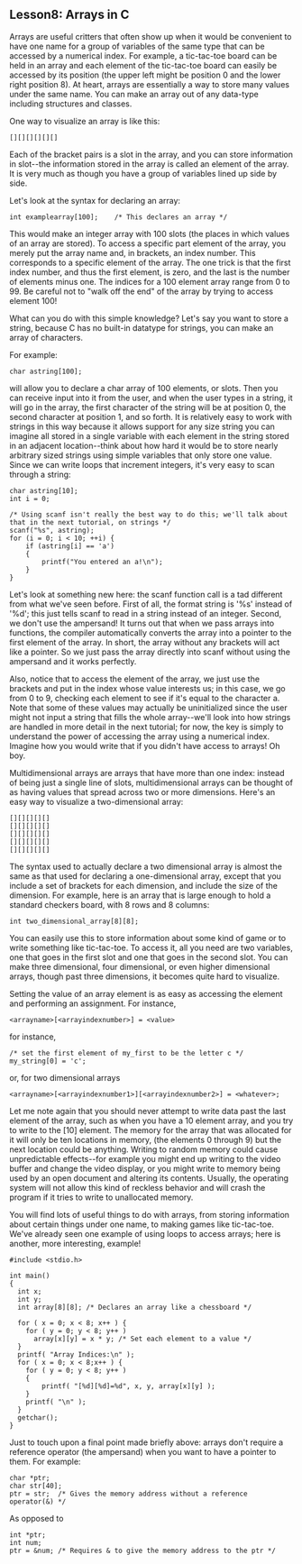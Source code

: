 
## Lesson8: Arrays in C

Arrays are useful critters that often show up when it would be convenient to have one name for a group of variables of the same type that can be accessed by a numerical index. For example, a tic-tac-toe board can be held in an array and each element of the tic-tac-toe board can easily be accessed by its position (the upper left might be position 0 and the lower right position 8). At heart, arrays are essentially a way to store many values under the same name. You can make an array out of any data-type including structures and classes.

One way to visualize an array is like this:

```
[][][][][][]
```

Each of the bracket pairs is a slot in the array, and you can store information in slot--the information stored in the array is called an element of the array. It is very much as though you have a group of variables lined up side by side.

Let's look at the syntax for declaring an array:

```
int examplearray[100];    /* This declares an array */
```

This would make an integer array with 100 slots (the places in which values of an array are stored). To access a specific part element of the array, you merely put the array name and, in brackets, an index number. This corresponds to a specific element of the array. The one trick is that the first index number, and thus the first element, is zero, and the last is the number of elements minus one. The indices for a 100 element array range from 0 to 99. Be careful not to "walk off the end" of the array by trying to access element 100!

What can you do with this simple knowledge? Let's say you want to store a string, because C has no built-in datatype for strings, you can make an array of characters.

For example:

```
char astring[100];
```

will allow you to declare a char array of 100 elements, or slots. Then you can receive input into it from the user, and when the user types in a string, it will go in the array, the first character of the string will be at position 0, the second character at position 1, and so forth. It is relatively easy to work with strings in this way because it allows support for any size string you can imagine all stored in a single variable with each element in the string stored in an adjacent location--think about how hard it would be to store nearly arbitrary sized strings using simple variables that only store one value. Since we can write loops that increment integers, it's very easy to scan through a string:

```
char astring[10];
int i = 0;

/* Using scanf isn't really the best way to do this; we'll talk about that in the next tutorial, on strings */
scanf("%s", astring);
for (i = 0; i < 10; ++i) {
    if (astring[i] == 'a')
    {
        printf("You entered an a!\n");
    }
}
```

Let's look at something new here: the scanf function call is a tad different from what we've seen before. First of all, the format string is '%s' instead of '%d'; this just tells scanf to read in a string instead of an integer. Second, we don't use the ampersand! It turns out that when we pass arrays into functions, the compiler automatically converts the array into a pointer to the first element of the array. In short, the array without any brackets will act like a pointer. So we just pass the array directly into scanf without using the ampersand and it works perfectly.

Also, notice that to access the element of the array, we just use the brackets and put in the index whose value interests us; in this case, we go from 0 to 9, checking each element to see if it's equal to the character a. Note that some of these values may actually be uninitialized since the user might not input a string that fills the whole array--we'll look into how strings are handled in more detail in the next tutorial; for now, the key is simply to understand the power of accessing the array using a numerical index. Imagine how you would write that if you didn't have access to arrays! Oh boy.

Multidimensional arrays are arrays that have more than one index: instead of being just a single line of slots, multidimensional arrays can be thought of as having values that spread across two or more dimensions. Here's an easy way to visualize a two-dimensional array:

```
[][][][][]
[][][][][]
[][][][][]
[][][][][]
[][][][][]
```

The syntax used to actually declare a two dimensional array is almost the same as that used for declaring a one-dimensional array, except that you include a set of brackets for each dimension, and include the size of the dimension. For example, here is an array that is large enough to hold a standard checkers board, with 8 rows and 8 columns:

```
int two_dimensional_array[8][8];
```

You can easily use this to store information about some kind of game or to write something like tic-tac-toe. To access it, all you need are two variables, one that goes in the first slot and one that goes in the second slot. You can make three dimensional, four dimensional, or even higher dimensional arrays, though past three dimensions, it becomes quite hard to visualize.

Setting the value of an array element is as easy as accessing the element and performing an assignment. For instance,

```
<arrayname>[<arrayindexnumber>] = <value>
```

for instance,

```
/* set the first element of my_first to be the letter c */
my_string[0] = 'c';
```

or, for two dimensional arrays

```
<arrayname>[<arrayindexnumber1>][<arrayindexnumber2>] = <whatever>;
```

Let me note again that you should never attempt to write data past the last element of the array, such as when you have a 10 element array, and you try to write to the [10] element. The memory for the array that was allocated for it will only be ten locations in memory, (the elements 0 through 9) but the next location could be anything. Writing to random memory could cause unpredictable effects--for example you might end up writing to the video buffer and change the video display, or you might write to memory being used by an open document and altering its contents. Usually, the operating system will not allow this kind of reckless behavior and will crash the program if it tries to write to unallocated memory.

You will find lots of useful things to do with arrays, from storing information about certain things under one name, to making games like tic-tac-toe. We've already seen one example of using loops to access arrays; here is another, more interesting, example!

```
#include <stdio.h>

int main()
{
  int x;
  int y;
  int array[8][8]; /* Declares an array like a chessboard */

  for ( x = 0; x < 8; x++ ) {
    for ( y = 0; y < 8; y++ )
      array[x][y] = x * y; /* Set each element to a value */
  }
  printf( "Array Indices:\n" );
  for ( x = 0; x < 8;x++ ) {
    for ( y = 0; y < 8; y++ )
    {
        printf( "[%d][%d]=%d", x, y, array[x][y] );
    }
    printf( "\n" );
  }
  getchar();
}
```

Just to touch upon a final point made briefly above: arrays don't require a reference operator (the ampersand) when you want to have a pointer to them. For example:

```
char *ptr;
char str[40];
ptr = str;  /* Gives the memory address without a reference operator(&) */
```

As opposed to

```
int *ptr;
int num;
ptr = &num; /* Requires & to give the memory address to the ptr */
```
